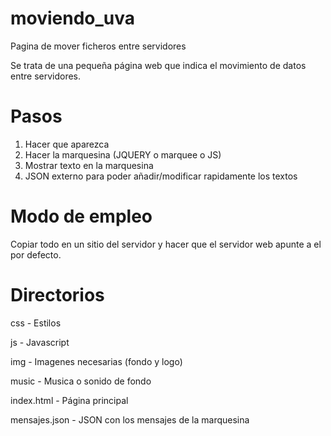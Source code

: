 # moviendo_uva
Pagina de mover ficheros entre servidores

Se trata de una pequeña página web que indica el movimiento de datos entre servidores.

# Pasos
1. Hacer que aparezca
2. Hacer la marquesina (JQUERY o marquee o JS)
3. Mostrar texto en la marquesina
4. JSON externo para poder añadir/modificar rapidamente los textos

# Modo de empleo
Copiar todo en un sitio del servidor y hacer que el servidor web apunte a el por defecto.

# Directorios
css - Estilos

js - Javascript

img - Imagenes necesarias (fondo y logo)

music - Musica o sonido de fondo

index.html - Página principal

mensajes.json - JSON con los mensajes de la marquesina
